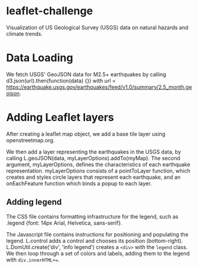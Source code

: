 # leaflet-challenge
Visualization of US Geological Survey (USGS) data on natural hazards and climate trends.

# Data Loading
We fetch USGS' GeoJSON data for M2.5+ earthquakes by calling d3.json(url).then(function(data) {}) with url = https://earthquake.usgs.gov/earthquakes/feed/v1.0/summary/2.5_month.geojson. 

# Adding Leaflet layers
After creating a leaflet map object, we add a base tile layer using openstreetmap.org. 

We then add a layer representing the earthquakes in the USGS data, by calling L.geoJSON(data, myLayerOptions).addTo(myMap). The second argument, myLayerOptions, defines the characteristics of each earthquake representation. myLayerOptions consists of a pointToLayer function, which creates and styles circle layers that represent each earthquake, and an onEachFeature function which binds a popup to each layer. 

## Adding legend
The CSS file contains formatting infrastructure for the legend, such as .legend {font: 14px Arial, Helvetica, sans-serif}. 

The Javascript file contains instructions for positioning and populating the legend. L.control adds a control and chooses its position (bottom-right). L.DomUtil.create('div', 'info legend') creates a `<div>` with the `legend` class. We then loop through a set of colors and labels, adding them to the legend with `div.innerHTML+=`.
 
